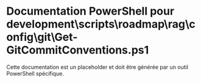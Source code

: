 # Documentation PowerShell pour development\scripts\roadmap\rag\config\git\Get-GitCommitConventions.ps1

Cette documentation est un placeholder et doit être générée par un outil PowerShell spécifique.
